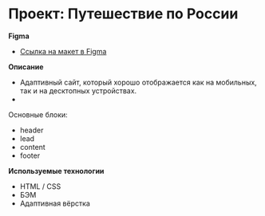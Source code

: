 # Проект: Путешествие по России

**Figma**

* [Ссылка на макет в Figma](https://www.figma.com/file/5S2WSbEFL6awjVWJ0NWL8Q/Sprint-3_-Russia-_-desktop-mobile?node-id=28503%3A0)

**Описание**

* Адаптивный сайт, который хорошо отображается как на мобильных, так и на десктопных устройствах.
* 

Основные блоки:
* header
* lead
* content
* footer

**Используемые технологии**
* HTML / CSS
* БЭМ
* Адаптивная вёрстка
